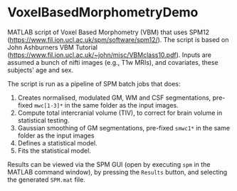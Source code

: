 
# VoxelBasedMorphometryDemo

MATLAB script of Voxel Based Morphometry (VBM) that uses SPM12 (https://www.fil.ion.ucl.ac.uk/spm/software/spm12/). The script is  based on John Ashburners VBM Tutorial (https://www.fil.ion.ucl.ac.uk/~john/misc/VBMclass10.pdf). Inputs are assumed a bunch of nifti images (e.g., T1w MRIs), and covariates, these subjects' age and sex. 

The script is run as a pipeline of SPM batch jobs that does:

1. Creates normalised, modulated GM, WM and CSF segmentations, pre-fixed `mwc[1-3]*` in the same folder as the input images.
2. Compute total intercranial volume (TIV), to correct for brain volume in statistical testing.
3. Gaussian smoothing of GM segmentations, pre-fixed `smwc1*` in the same folder as the input images
4. Defines a statistical model.
5. Fits the statistical model.

Results can be viewed via the SPM GUI (open by executing `spm` in the MATLAB command window), by pressing the `Results` button, and selecting the generated `SPM.mat` file.